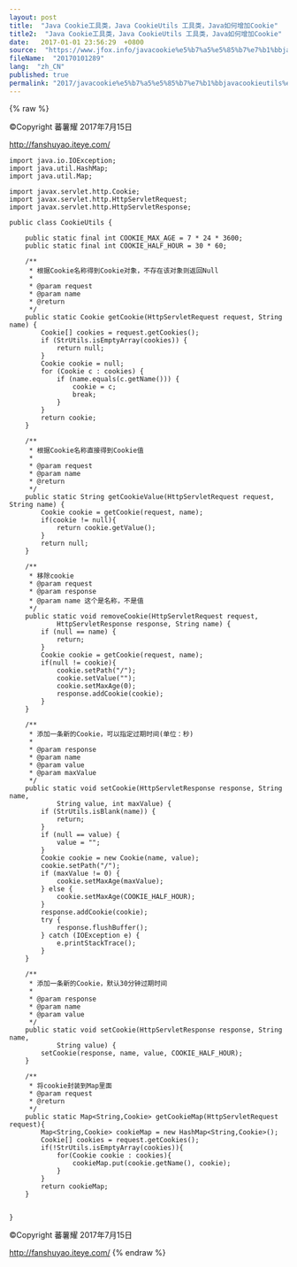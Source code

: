 ```yaml
---
layout: post
title:  "Java Cookie工具类，Java CookieUtils 工具类，Java如何增加Cookie"
title2:  "Java Cookie工具类，Java CookieUtils 工具类，Java如何增加Cookie"
date:   2017-01-01 23:56:29  +0800
source:  "https://www.jfox.info/javacookie%e5%b7%a5%e5%85%b7%e7%b1%bbjavacookieutils%e5%b7%a5%e5%85%b7%e7%b1%bbjava%e5%a6%82%e4%bd%95%e5%a2%9e%e5%8a%a0cookie.html"
fileName:  "20170101289"
lang:  "zh_CN"
published: true
permalink: "2017/javacookie%e5%b7%a5%e5%85%b7%e7%b1%bbjavacookieutils%e5%b7%a5%e5%85%b7%e7%b1%bbjava%e5%a6%82%e4%bd%95%e5%a2%9e%e5%8a%a0cookie.html"
---
```

{% raw %}
>>>>>>>>>>>>>>>>>>>>>>>>>>>>>>>>

©Copyright 蕃薯耀 2017年7月15日

http://fanshuyao.iteye.com/

    import java.io.IOException;
    import java.util.HashMap;
    import java.util.Map;
    
    import javax.servlet.http.Cookie;
    import javax.servlet.http.HttpServletRequest;
    import javax.servlet.http.HttpServletResponse;
    
    public class CookieUtils {
    	
    	public static final int COOKIE_MAX_AGE = 7 * 24 * 3600;
    	public static final int COOKIE_HALF_HOUR = 30 * 60;
    	  
        /** 
         * 根据Cookie名称得到Cookie对象，不存在该对象则返回Null 
         *  
         * @param request 
         * @param name 
         * @return 
         */  
        public static Cookie getCookie(HttpServletRequest request, String name) {  
            Cookie[] cookies = request.getCookies();  
            if (StrUtils.isEmptyArray(cookies)) {  
                return null;  
            }  
            Cookie cookie = null;  
            for (Cookie c : cookies) {
                if (name.equals(c.getName())) {  
                    cookie = c;  
                    break;  
                }  
            }  
            return cookie;  
        }
        
        /** 
         * 根据Cookie名称直接得到Cookie值
         *  
         * @param request 
         * @param name 
         * @return 
         */  
        public static String getCookieValue(HttpServletRequest request, String name) {  
            Cookie cookie = getCookie(request, name);  
            if(cookie != null){
            	return cookie.getValue();
            }
            return null;  
        }
        
        /**
         * 移除cookie
         * @param request
         * @param response
         * @param name 这个是名称，不是值
         */
        public static void removeCookie(HttpServletRequest request,  
                HttpServletResponse response, String name) {  
            if (null == name) {  
                return;  
            }  
            Cookie cookie = getCookie(request, name);  
            if(null != cookie){  
                cookie.setPath("/");  
                cookie.setValue("");  
                cookie.setMaxAge(0);  
                response.addCookie(cookie);
            }  
        }
        
        /** 
         * 添加一条新的Cookie，可以指定过期时间(单位：秒) 
         *  
         * @param response 
         * @param name 
         * @param value 
         * @param maxValue 
         */  
        public static void setCookie(HttpServletResponse response, String name,  
                String value, int maxValue) {  
            if (StrUtils.isBlank(name)) {  
                return;  
            }  
            if (null == value) {  
                value = "";  
            }  
            Cookie cookie = new Cookie(name, value);  
            cookie.setPath("/");  
            if (maxValue != 0) {  
                cookie.setMaxAge(maxValue);  
            } else {  
                cookie.setMaxAge(COOKIE_HALF_HOUR);  
            }  
            response.addCookie(cookie);
            try {
    			response.flushBuffer();
    		} catch (IOException e) {
    			e.printStackTrace();
    		}
        } 
        
        /** 
         * 添加一条新的Cookie，默认30分钟过期时间
         *  
         * @param response 
         * @param name 
         * @param value 
         */  
        public static void setCookie(HttpServletResponse response, String name,  
                String value) {  
            setCookie(response, name, value, COOKIE_HALF_HOUR);  
        }  
     
    	/**
    	 * 将cookie封装到Map里面
    	 * @param request
    	 * @return
    	 */
    	public static Map<String,Cookie> getCookieMap(HttpServletRequest request){  
    	    Map<String,Cookie> cookieMap = new HashMap<String,Cookie>();
    	    Cookie[] cookies = request.getCookies();
    	    if(!StrUtils.isEmptyArray(cookies)){
    	        for(Cookie cookie : cookies){
    	            cookieMap.put(cookie.getName(), cookie);
    	        }
    	    }
    	    return cookieMap;
    	}
    	
    	
    }

>>>>>>>>>>>>>>>>>>>>>>>>>>>>>>>>

©Copyright 蕃薯耀 2017年7月15日

http://fanshuyao.iteye.com/
{% endraw %}